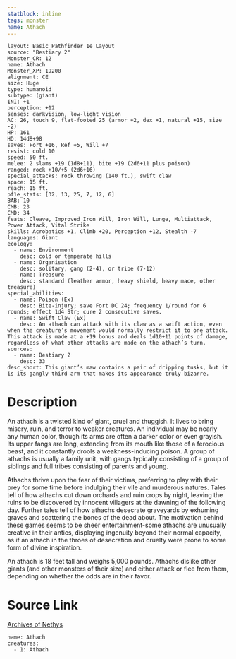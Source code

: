 ```yaml
---
statblock: inline
tags: monster
name: Athach
---
```

```statblock
layout: Basic Pathfinder 1e Layout
source: "Bestiary 2"
Monster_CR: 12
name: Athach
Monster_XP: 19200
alignment: CE
size: Huge
type: humanoid
subtype: (giant)
INI: +1
perception: +12
senses: darkvision, low-light vision
AC: 26, touch 9, flat-footed 25 (armor +2, dex +1, natural +15, size -2)
HP: 161
HD: 14d8+98
saves: Fort +16, Ref +5, Will +7
resist: cold 10
speed: 50 ft.
melee: 2 slams +19 (1d8+11), bite +19 (2d6+11 plus poison)
ranged: rock +10/+5 (2d6+16)
special_attacks: rock throwing (140 ft.), swift claw
space: 15 ft.
reach: 15 ft.
pf1e_stats: [32, 13, 25, 7, 12, 6]
BAB: 10
CMB: 23
CMD: 34
feats: Cleave, Improved Iron Will, Iron Will, Lunge, Multiattack, Power Attack, Vital Strike
skills: Acrobatics +1, Climb +20, Perception +12, Stealth -7
languages: Giant
ecology:
  - name: Environment
    desc: cold or temperate hills
  - name: Organisation
    desc: solitary, gang (2-4), or tribe (7-12)
  - name: Treasure
    desc: standard (leather armor, heavy shield, heavy mace, other treasure)
special_abilities:
  - name: Poison (Ex)
    desc: Bite-injury; save Fort DC 24; frequency 1/round for 6 rounds; effect 1d4 Str; cure 2 consecutive saves.
  - name: Swift Claw (Ex)
    desc: An athach can attack with its claw as a swift action, even when the creature’s movement would normally restrict it to one attack. This attack is made at a +19 bonus and deals 1d10+11 points of damage, regardless of what other attacks are made on the athach’s turn.
sources:
  - name: Bestiary 2
    desc: 33
desc_short: This giant’s maw contains a pair of dripping tusks, but it is its gangly third arm that makes its appearance truly bizarre. 
```
# Description
An athach is a twisted kind of giant, cruel and thuggish. It lives to bring misery, ruin, and terror to weaker creatures. An individual may be nearly any human color, though its arms are often a darker color or even grayish. Its upper fangs are long, extending from its mouth like those of a ferocious beast, and it constantly drools a weakness-inducing poison. A group of athachs is usually a family unit, with gangs typically consisting of a group of siblings and full tribes consisting of parents and young. 

Athachs thrive upon the fear of their victims, preferring to play with their prey for some time before indulging their vile and murderous natures. Tales tell of how athachs cut down orchards and ruin crops by night, leaving the ruins to be discovered by innocent villagers at the dawning of the following day. Further tales tell of how athachs desecrate graveyards by exhuming graves and scattering the bones of the dead about. The motivation behind these games seems to be sheer entertainment-some athachs are unusually creative in their antics, displaying ingenuity beyond their normal capacity, as if an athach in the throes of desecration and cruelty were prone to some form of divine inspiration. 

An athach is 18 feet tall and weighs 5,000 pounds. Athachs dislike other giants (and other monsters of their size) and either attack or flee from them, depending on whether the odds are in their favor.
# Source Link
[Archives of Nethys](https://aonprd.com/MonsterDisplay.aspx?ItemName=Athach)
```encounter-table
name: Athach
creatures:
  - 1: Athach
```
